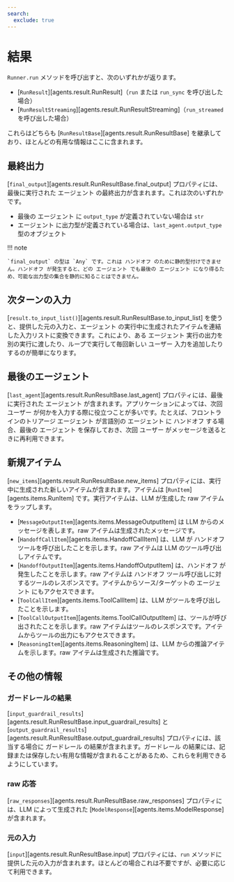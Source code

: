```yaml
---
search:
  exclude: true
---
```

# 結果

`Runner.run` メソッドを呼び出すと、次のいずれかが返ります。

-   [`RunResult`][agents.result.RunResult]（`run` または `run_sync` を呼び出した場合）
-   [`RunResultStreaming`][agents.result.RunResultStreaming]（`run_streamed` を呼び出した場合）

これらはどちらも [`RunResultBase`][agents.result.RunResultBase] を継承しており、ほとんどの有用な情報はここに含まれます。

## 最終出力

[`final_output`][agents.result.RunResultBase.final_output] プロパティには、最後に実行された エージェント の最終出力が含まれます。これは次のいずれかです。

-   最後の エージェント に `output_type` が定義されていない場合は `str`
-   エージェント に出力型が定義されている場合は、`last_agent.output_type` 型のオブジェクト

!!! note

    `final_output` の型は `Any` です。これは ハンドオフ のために静的型付けできません。ハンドオフ が発生すると、どの エージェント でも最後の エージェント になり得るため、可能な出力型の集合を静的に知ることはできません。

## 次ターンの入力

[`result.to_input_list()`][agents.result.RunResultBase.to_input_list] を使うと、提供した元の入力と、エージェント の実行中に生成されたアイテムを連結した入力リストに変換できます。これにより、ある エージェント 実行の出力を別の実行に渡したり、ループで実行して毎回新しい ユーザー 入力を追加したりするのが簡単になります。

## 最後のエージェント

[`last_agent`][agents.result.RunResultBase.last_agent] プロパティには、最後に実行された エージェント が含まれます。アプリケーションによっては、次回 ユーザー が何かを入力する際に役立つことが多いです。たとえば、フロントラインのトリアージ エージェント が言語別の エージェント に ハンドオフ する場合、最後の エージェント を保存しておき、次回 ユーザー がメッセージを送るときに再利用できます。

## 新規アイテム

[`new_items`][agents.result.RunResultBase.new_items] プロパティには、実行中に生成された新しいアイテムが含まれます。アイテムは [`RunItem`][agents.items.RunItem] です。実行アイテムは、LLM が生成した raw アイテムをラップします。

-   [`MessageOutputItem`][agents.items.MessageOutputItem] は LLM からのメッセージを表します。raw アイテムは生成されたメッセージです。
-   [`HandoffCallItem`][agents.items.HandoffCallItem] は、LLM が ハンドオフ ツールを呼び出したことを示します。raw アイテムは LLM のツール呼び出しアイテムです。
-   [`HandoffOutputItem`][agents.items.HandoffOutputItem] は、ハンドオフ が発生したことを示します。raw アイテムは ハンドオフ ツール呼び出しに対するツールのレスポンスです。アイテムからソース/ターゲットの エージェント にもアクセスできます。
-   [`ToolCallItem`][agents.items.ToolCallItem] は、LLM がツールを呼び出したことを示します。
-   [`ToolCallOutputItem`][agents.items.ToolCallOutputItem] は、ツールが呼び出されたことを示します。raw アイテムはツールのレスポンスです。アイテムからツールの出力にもアクセスできます。
-   [`ReasoningItem`][agents.items.ReasoningItem] は、LLM からの推論アイテムを示します。raw アイテムは生成された推論です。

## その他の情報

### ガードレールの結果

[`input_guardrail_results`][agents.result.RunResultBase.input_guardrail_results] と [`output_guardrail_results`][agents.result.RunResultBase.output_guardrail_results] プロパティには、該当する場合に ガードレール の結果が含まれます。ガードレール の結果には、記録または保存したい有用な情報が含まれることがあるため、これらを利用できるようにしています。

### raw 応答

[`raw_responses`][agents.result.RunResultBase.raw_responses] プロパティには、LLM によって生成された [`ModelResponse`][agents.items.ModelResponse] が含まれます。

### 元の入力

[`input`][agents.result.RunResultBase.input] プロパティには、`run` メソッドに提供した元の入力が含まれます。ほとんどの場合これは不要ですが、必要に応じて利用できます。